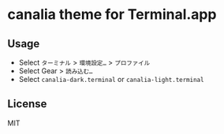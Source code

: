 # canalia theme for Terminal.app

## Usage

- Select `ターミナル` > `環境設定…` > `プロファイル`
- Select Gear > `読み込む…`
- Select `canalia-dark.terminal` or `canalia-light.terminal`

## License

MIT
